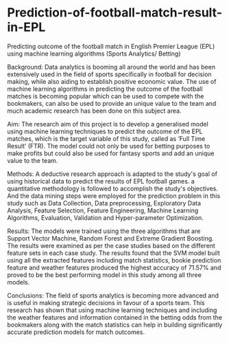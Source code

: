 # Prediction-of-football-match-result-in-EPL
Predicting outcome of the football match in English Premier League (EPL) using machine learning algorithms (Sports Analytics/ Betting)

Background: Data analytics is booming all around the world and has been extensively used
in the field of sports specifically in football for decision making, while also aiding to establish
positive economic value. The use of machine learning algorithms in predicting the outcome
of the football matches is becoming popular which can be used to compete with the
bookmakers, can also be used to provide an unique value to the team and much academic
research has been done on this subject area.

Aim: The research aim of this project is to develop a generalised model using machine
learning techniques to predict the outcome of the EPL matches, which is the target variable
of this study, called as ‘Full Time Result’ (FTR). The model could not only be used for betting
purposes to make profits but could also be used for fantasy sports and add an unique value
to the team.

Methods: A deductive research approach is adapted to the study's goal of using historical
data to predict the results of EPL football games. a quantitative methodology is followed to
accomplish the study's objectives. And the data mining steps were employed for the
prediction problem in this study such as Data Collection, Data preprocessing, Exploratory
Data Analysis, Feature Selection, Feature Engineering, Machine Learning Algorithms,
Evaluation, Validation and Hyper-parameter Optimization.

Results: The models were trained using the three algorithms that are Support Vector
Machine, Random Forest and Extreme Gradient Boosting. The results were examined as
per the case studies based on the different feature sets in each case study. The results
found that the SVM model built using all the extracted features including match statistics,
bookie prediction feature and weather features produced the highest accuracy of 71.57%
and proved to be the best performing model in this study among all three models.

Conclusions: The field of sports analytics is becoming more advanced and is useful in
making strategic decisions in favour of a sports team. This research has shown that using
machine learning techniques and including the weather features and information contained
in the betting odds from the bookmakers along with the match statistics can help in building
significantly accurate prediction models for match outcomes.
